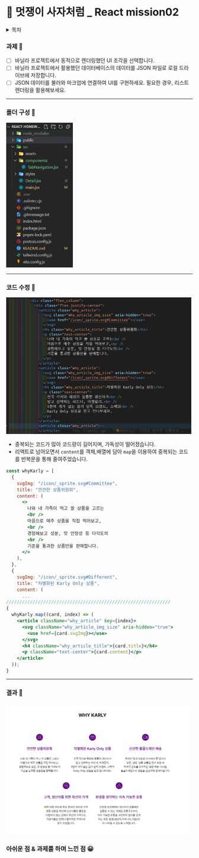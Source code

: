 # 🦁 멋쟁이 사자처럼 \_ React mission02

<details>
  <summary>목차</summary>
  <ul>
    <li><a href='#과제 🤗'>과제 🤗</a></li>
    <li><a href='#폴더-구성-'>폴더 구성 💼</a></li>
    <li><a href='#코드-수정-'>코드 수정 💊</a></li>
    <li><a href='#결과'>결과 🎉</a></li>
    <li><a href='#아쉬운-점--과제를-하며-느낀-점'>아쉬운 점 😥 & 과제를 하며 느낀 점 😀</a></li>
  </ul>
</details>

### 과제 🤗

- [ ] 바닐라 프로젝트에서 동적으로 렌더링했던 UI 조각을 선택합니다.
- [ ] 바닐라 프로젝트에서 활용했던 데이터베이스의 데이터를 JSON 파일로 로컬 드라이브에 저장합니다.
- [ ] JSON 데이터를 불러와 마크업에 연결하여 UI를 구현하세요.
      필요한 경우, 리스트 렌더링을 활용해보세요.

---

### 폴더 구성 💼

<img width="180" src="/readmeImages/image.png"></img>

---

### 코드 수정 💊

<img width="500" src="/readmeImages/image-1.png"></img>

- 중복되는 코드가 많아 코드량이 길어지며, 가독성이 떨어졌습니다.
- 리액트로 넘어오면서 `content`를 객체,배열에 담아 `map`을 이용하여 중복되는 코드를 반복문을 통해 줄여주었습니다.

```jsx
const whyKarly = [
  {
    svgImg: "/icon/_sprite.svg#Committee",
    title: "깐깐한 상품위원회",
    content: (
      <>
        나와 내 가족이 먹고 쓸 상품을 고르는
        <br />
        마음으로 매주 상품을 직접 먹어보고,
        <br />
        경험해보고 성분, 맛 안정성 등 다각도의
        <br />
        기준을 통과한 상품만을 판매합니다.
      </>
    ),
  },
  {
    svgImg: "/icon/_sprite.svg#Different",
    title: "차별화된 Karly Only 상품",
    content: (
      ...
//////////////////////////////////////////////////////////////
{
  whyKarly.map((card, index) => (
    <article className="why_article" key={index}>
      <svg className="why_article_img_size" aria-hidden="true">
        <use href={card.svgImg}></use>
      </svg>
      <h4 className="why_article_title">{card.title}</h4>
      <p className="text-center">{card.content}</p>
    </article>
  ));
}
```

---

### 결과 🎉

<img width="500" src="/readmeImages/image-2.png"></img>

### 아쉬운 점 & 과제를 하며 느낀 점 😀
